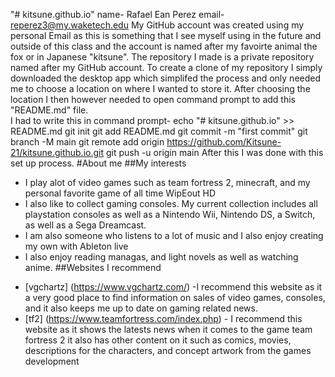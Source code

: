 "# kitsune.github.io" 
name- Rafael Ean Perez 
email- reperez3@my.waketech.edu
My GitHub account was created using my personal Email as this is something that I see myself using in the future and outside of this class and the account is named after my favoirte animal the fox or in Japanese "kitsune".
The repository I made is a private repository named after my GitHub account.
To create a clone of my repository I simply downloaded the desktop app which simplifed the process and only needed me to choose a location on where I wanted to store it. After choosing the location I then however needed to open command prompt to add this "README.md" file.       
I had to write this in command prompt-
echo "# kitsune.github.io" >> README.md
git init
git add README.md
git commit -m "first commit"
git branch -M main
git remote add origin https://github.com/Kitsune-21/kitsune.github.io.git
git push -u origin main
After this I was done with this set up process.
#About me
##My interests 
* I play alot of video games such as team fortress 2, minecraft, and my personal favorite game of all time WipEout HD
* I also like to collect gaming consoles. My current collection includes all playstation consoles as well as a Nintendo Wii, Nintendo DS, a Switch, as well as a Sega Dreamcast.
* I am also someone who listens to a lot of music and I also enjoy creating my own with Ableton live 
* I also enjoy reading managas, and light novels as well as watching anime. 
##Websites I recommend
- [vgchartz] (https://www.vgchartz.com/) -I recommend this website as it a very good place to find information on sales of video games, consoles, and it also keeps me up to date on gaming related news.
- [tf2] (https://www.teamfortress.com/index.php) - I recommend this website as it shows the latests news when it comes to the game team fortress 2 it also has other content on it such as comics, movies, descriptions for the characters, and concept artwork 
from the games development  